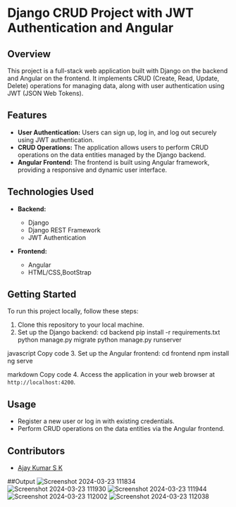 # Django CRUD Project with JWT Authentication and Angular

## Overview
This project is a full-stack web application built with Django on the backend and Angular on the frontend. It implements CRUD (Create, Read, Update, Delete) operations for managing data, along with user authentication using JWT (JSON Web Tokens).

## Features
- **User Authentication:** Users can sign up, log in, and log out securely using JWT authentication.
- **CRUD Operations:** The application allows users to perform CRUD operations on the data entities managed by the Django backend.
- **Angular Frontend:** The frontend is built using Angular framework, providing a responsive and dynamic user interface.

## Technologies Used
- **Backend:**
  - Django
  - Django REST Framework
  - JWT Authentication
  
- **Frontend:**
  - Angular
  - HTML/CSS,BootStrap 

## Getting Started
To run this project locally, follow these steps:

1. Clone this repository to your local machine.
2. Set up the Django backend:
cd backend
pip install -r requirements.txt
python manage.py migrate
python manage.py runserver

javascript
Copy code
3. Set up the Angular frontend:
cd frontend
npm install
ng serve

markdown
Copy code
4. Access the application in your web browser at `http://localhost:4200`.

## Usage
- Register a new user or log in with existing credentials.
- Perform CRUD operations on the data entities via the Angular frontend.

## Contributors
- [Ajay Kumar S K]([https://github.com/Ajaykumarsk])

##Output 
![Screenshot 2024-03-23 111834](https://github.com/Ajaykumarsk/Django-Angular-JWT_CRUD/assets/115660974/a31ab02c-29d9-45b9-843d-d24e5d99f2e0)
![Screenshot 2024-03-23 111930](https://github.com/Ajaykumarsk/Django-Angular-JWT_CRUD/assets/115660974/4994f7f0-a5e7-429b-bda6-227df3f29c07)
![Screenshot 2024-03-23 111944](https://github.com/Ajaykumarsk/Django-Angular-JWT_CRUD/assets/115660974/10f1342c-8f4b-42aa-9795-a2aa36f1b931)
![Screenshot 2024-03-23 112002](https://github.com/Ajaykumarsk/Django-Angular-JWT_CRUD/assets/115660974/69bf4c6d-65e7-4eb2-973f-35858592a4c5)
![Screenshot 2024-03-23 112038](https://github.com/Ajaykumarsk/Django-Angular-JWT_CRUD/assets/115660974/26810de9-7b99-48d6-9f60-2740130df819)
